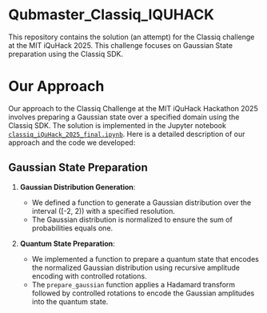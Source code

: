 # Qubmaster_Classiq_IQUHACK
This repository contains the solution (an attempt) for the Classiq challenge at the MIT iQuHack 2025. This challenge focuses on Gaussian State preparation using the Classiq SDK.

# Our Approach

Our approach to the Classiq Challenge at the MIT iQuHack Hackathon 2025 involves preparing a Gaussian state over a specified domain using the Classiq SDK. The solution is implemented in the Jupyter notebook [`classiq_iQuHack_2025_final.ipynb`](QubMaster.ipynb). Here is a detailed description of our approach and the code we developed:

## Gaussian State Preparation

1. **Gaussian Distribution Generation**:
   - We defined a function to generate a Gaussian distribution over the interval \([-2, 2)\) with a specified resolution.
   - The Gaussian distribution is normalized to ensure the sum of probabilities equals one.

2. **Quantum State Preparation**:
   - We implemented a function to prepare a quantum state that encodes the normalized Gaussian distribution using recursive amplitude encoding with controlled rotations.
   - The `prepare_gaussian` function applies a Hadamard transform followed by controlled rotations to encode the Gaussian amplitudes into the quantum state.
